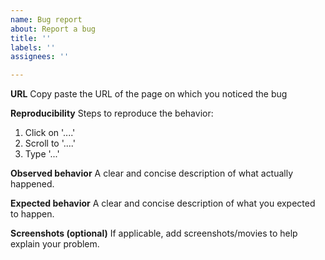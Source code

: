 ```yaml
---
name: Bug report
about: Report a bug
title: ''
labels: ''
assignees: ''

---
```


**URL**
Copy paste the URL of the page on which you noticed the bug

**Reproducibility**
Steps to reproduce the behavior:
1. Click on '....'
2. Scroll to '....'
3. Type '...'

**Observed behavior**
A clear and concise description of what actually happened.

**Expected behavior**
A clear and concise description of what you expected to happen.

**Screenshots (optional)**
If applicable, add screenshots/movies to help explain your problem.
